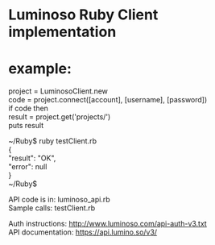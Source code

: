# Luminoso Ruby Client implementation    
    
# example:        
project = LuminosoClient.new   
code = project.connect([account], [username], [password])   
if code then   
    result = project.get('projects/')   
    puts result   
  
     
~/Ruby$ ruby testClient.rb     
{    
  "result": "OK",   
  "error": null   
}    
~/Ruby$     
   
   
API code is in: luminoso_api.rb   
 Sample calls: testClient.rb   
        
Auth instructions: http://www.luminoso.com/api-auth-v3.txt   
API documentation: https://api.lumino.so/v3/   


